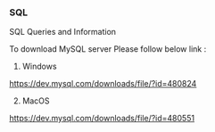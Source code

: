 
### SQL
SQL Queries and Information


To download MySQL server Please follow below link :

1. Windows

https://dev.mysql.com/downloads/file/?id=480824

2. MacOS

https://dev.mysql.com/downloads/file/?id=480551






